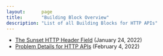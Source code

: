 ```yaml
---
layout:      page
title:       "Building Block Overview"
description: "List of all Building Blocks for HTTP APIs"
---
```


- [The Sunset HTTP Header Field](./RFC-8594-The-Sunset-HTTP-Header-Field "Resources and APIs disappear at some point in time; the Sunset field allows to advertise that event to clients.") (January 24, 2022)
- [Problem Details for HTTP APIs](./RFC-7807-Problem-Details-for-HTTP-APIs "Reporting problem information beyond the HTTP status code is useful in many API designs.") (February 4, 2022)
